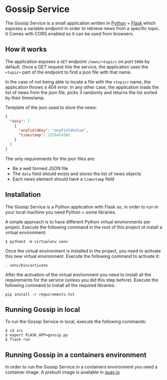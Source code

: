 # Gossip Service

The Gossip Service is a small application written in [Python](https://www.python.org/) + [Flask](https://flask.palletsprojects.com) 
which exposes a variable endpoint in order to retrieve news from a specific topic. It Comes with CORS enabled so it can 
be used from browsers.

## How it works

The application exposes a `GET` endpoint `/news/<topic>` on port `5000` by default. Once a GET request hits the service, 
the application uses the `<topic>` part of the endpoint to find a json file with that name. 

In the case of not being able to locate a file with the `<topic>` name, the application throws a 404 error. In any other 
case, the application loads the list of news from the json file, picks 3 randomly and returns the list sorted by their 
timestamp.

Template of the json used to store the news:
```json
{
  "data": [
    {
      "anyFieldKey": "anyFieldValue",
      "timestamp": 1578454302
    }
  ]
}
```

The only requirements for the json files are:
- Be a well formed JSON file
- The `data` field should exists and stores the list of news objects
- Each news element should have a `timestamp` field

## Installation

The Gossip Service is a Python application with Flask so, in order to run in your local machine you need Python + some 
libraries.

A simple approach is to have different Python virtual environments per project. Execute the following command in the
root of this project ot install a virtual environment:
 
```
$ python3 -m virtualenv venv
```

Once the virtual environment is installed in the project, you need to activate this new virtual environment. Execute the 
following command to activate it:

```
. venv/bin/activate
```

After the activation of the virtual environment you need to install all the requirements for the service (unless you did
this step before). Execute the following command to install all the required libraries:

```
pip install -r requirements.txt
```

## Running Gossip in local

To run the Gossip Service in local, execute the following commands:

```
$ cd src  
$ export FLASK_APP=gossip.py  
$ flask run 
```
 
 ## Running Gossip in a containers environment
 
In order to run the Gossip Service in a containers environment you need a container image. A prebuilt image is
available in [quay.io](https://quay.io/repository/psolarvi/python-flask-gossip)
 